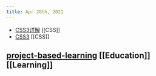 ```yaml
---
title: Apr 28th, 2021
---
```


- [CSS3详解](https://github.com/airen/CSS3)  [[CSS]]
- [CSS3](https://airen.github.io/CSS3/#/) [[CSS]]
## [project-based-learning](https://github.com/tuvtran/project-based-learning#cc) [[Education]] [[Learning]]
